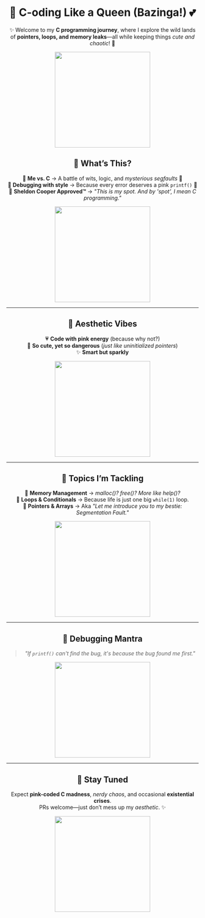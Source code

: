 <div align="center">

# 🎀 C-oding Like a Queen (Bazinga!) 💕  

✨ Welcome to my **C programming journey**, where I explore the wild lands of **pointers, loops, and memory leaks**—all while keeping things *cute and chaotic*! 🌸  

<img src="https://media3.giphy.com/media/GFLIjIaiAL0kw/giphy.gif" width="250"/>  

## 💖 What’s This?  
🌷 **Me vs. C** → A battle of wits, logic, and *mysterious segfaults* 🐞  
🎀 **Debugging with style** → Because every error deserves a pink `printf()` 💅  
🧸 **Sheldon Cooper Approved™** → *"This is my spot. And by 'spot', I mean C programming."*  

<img src="https://media1.tenor.com/m/KZOTuRUS0DgAAAAC/cat-excited.gif" width="250"/>  

---

## 🌟 Aesthetic Vibes  
💗 **Code with pink energy** (because why not?)  
🐰 **So cute, yet so dangerous** (*just like uninitialized pointers*)  
✨ **Smart but sparkly**  

<img src="https://media1.tenor.com/m/Bzo8Kc3Sqx0AAAAC/fabulou-sparkles.gif" width="250"/>  

---

## 🎀 Topics I’m Tackling  
💾 **Memory Management** → *malloc()? free()? More like help()?*  
🎠 **Loops & Conditionals** → Because life is just one big `while(1)` loop.  
🍭 **Pointers & Arrays** → Aka *"Let me introduce you to my bestie: Segmentation Fault."*  

<img src="https://gifdb.com/images/high/onegai-my-melody-tired-sleepy-xq30w8ikqpnui5gp.gif" width="250"/>  

---

## 🧸 Debugging Mantra  
> *"If `printf()` can't find the bug, it's because the bug found me first."*  

<img src="https://i.pinimg.com/originals/a4/06/44/a40644d28c0980fbf5f715efbe0d237e.gif" width="250"/>  

---

## 🌸 Stay Tuned  
Expect **pink-coded C madness**, *nerdy chaos*, and occasional **existential crises**.  
PRs welcome—just don’t mess up my *aesthetic*. ✨  

<img src="https://media.tenor.com/CNDKrV_8rSgAAAAi/sanrio.gif" width="250"/>  

</div>
